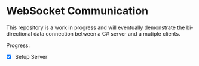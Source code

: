 # WebSocket Communication

This repository is a work in progress and will eventually demonstrate the bi-directional data connection between a C# server and a mutiple clients.

Progress:
- [x] Setup Server
